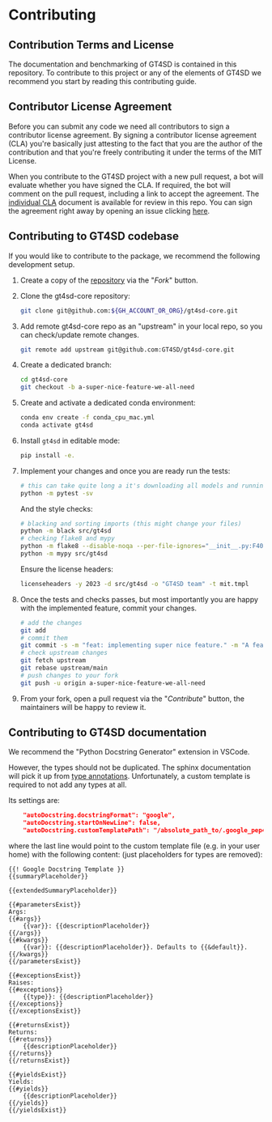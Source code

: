 # Contributing

## Contribution Terms and License

The documentation and benchmarking of GT4SD is contained in this repository. To contribute
to this project or any of the elements of GT4SD we recommend you start by reading this
contributing guide.

## Contributor License Agreement

Before you can submit any code we need all contributors to sign a
contributor license agreement. By signing a contributor license
agreement (CLA) you're basically just attesting to the fact
that you are the author of the contribution and that you're freely
contributing it under the terms of the MIT License.

When you contribute to the GT4SD project with a new pull request,
a bot will evaluate whether you have signed the CLA. If required, the
bot will comment on the pull request, including a link to accept the
agreement. The [individual CLA](./iCLA.md) document is available for review in this repo.
You can sign the agreement right away by opening an issue clicking [here](https://github.com/GT4SD/gt4sd-core/issues/new?assignees=&labels=cla-signing&template=cla-signature.yaml&title=CLA+signature).

## Contributing to GT4SD codebase

If you would like to contribute to the package, we recommend the following development setup.

1. Create a copy of the [repository](https://github.com/GT4SD/gt4sd-core) via the "_Fork_" button.

2. Clone the gt4sd-core repository:

    ```sh
    git clone git@github.com:${GH_ACCOUNT_OR_ORG}/gt4sd-core.git
    ```

3. Add remote gt4sd-core repo as an "upstream" in your local repo, so you can check/update remote changes.

   ```sh
   git remote add upstream git@github.com:GT4SD/gt4sd-core.git
   ```

4. Create a dedicated branch:

    ```sh
    cd gt4sd-core
    git checkout -b a-super-nice-feature-we-all-need
    ```

5. Create and activate a dedicated conda environment:

    ```sh
    conda env create -f conda_cpu_mac.yml
    conda activate gt4sd
    ```

6. Install `gt4sd` in editable mode:

    ```sh
    pip install -e.
    ```

7. Implement your changes and once you are ready run the tests:

    ```sh
    # this can take quite long a it's downloading all models and running them multiple times in the tests
    python -m pytest -sv
    ```

    And the style checks:

    ```sh
    # blacking and sorting imports (this might change your files)
    python -m black src/gt4sd
    # checking flake8 and mypy
    python -m flake8 --disable-noqa --per-file-ignores="__init__.py:F401" src/gt4sd
    python -m mypy src/gt4sd
    ```

    Ensure the license headers:

    ```sh
    licenseheaders -y 2023 -d src/gt4sd -o "GT4SD team" -t mit.tmpl
    ```

8. Once the tests and checks passes, but most importantly you are happy with the implemented feature, commit your changes.

    ```sh
    # add the changes
    git add 
    # commit them
    git commit -s -m "feat: implementing super nice feature." -m "A feature we all need."
    # check upstream changes
    git fetch upstream
    git rebase upstream/main
    # push changes to your fork
    git push -u origin a-super-nice-feature-we-all-need
    ```

9. From your fork, open a pull request via the "_Contribute_" button, the maintainers will be happy to review it.

## Contributing to GT4SD documentation

We recommend the "Python Docstring Generator" extension in VSCode.

However, the types should not be duplicated.
The sphinx documentation will pick it up from [type annotations](https://www.sphinx-doc.org/en/master/usage/extensions/napoleon.html#type-annotations).
Unfortunately, a custom template is required to not add any types at all.

Its settings are:

```json
    "autoDocstring.docstringFormat": "google",
    "autoDocstring.startOnNewLine": false,
    "autoDocstring.customTemplatePath": "/absolute_path_to/.google_pep484.mustache"
```

where the last line would point to the custom template file (e.g. in your user home)
with the following content: (just placeholders for types are removed):

```tpl
{{! Google Docstring Template }}
{{summaryPlaceholder}}

{{extendedSummaryPlaceholder}}

{{#parametersExist}}
Args:
{{#args}}
    {{var}}: {{descriptionPlaceholder}}
{{/args}}
{{#kwargs}}
    {{var}}: {{descriptionPlaceholder}}. Defaults to {{&default}}.
{{/kwargs}}
{{/parametersExist}}

{{#exceptionsExist}}
Raises:
{{#exceptions}}
    {{type}}: {{descriptionPlaceholder}}
{{/exceptions}}
{{/exceptionsExist}}

{{#returnsExist}}
Returns:
{{#returns}}
    {{descriptionPlaceholder}}
{{/returns}}
{{/returnsExist}}

{{#yieldsExist}}
Yields:
{{#yields}}
    {{descriptionPlaceholder}}
{{/yields}}
{{/yieldsExist}}
```

